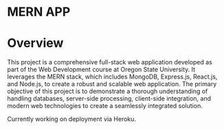 # MERN APP 

# Overview
This project is a comprehensive full-stack web application developed as part of the Web Development course at Oregon State University. It leverages the MERN stack, which includes MongoDB, Express.js, React.js, and Node.js, to create a robust and scalable web application. The primary objective of this project is to demonstrate a thorough understanding of handling databases, server-side processing, client-side integration, and modern web technologies to create a seamlessly integrated solution.

Currently working on deployment via Heroku. 

